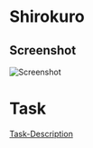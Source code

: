 # Shirokuro
## Screenshot
![Screenshot](https://i.imgur.com/F3oQhiC.png)

# Task
[Task-Description](Shirokuro_Aufgabe.pdf)
